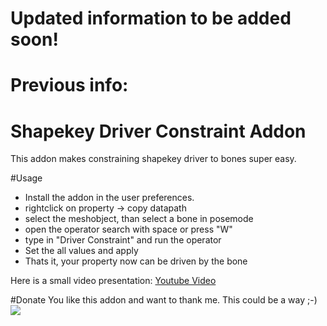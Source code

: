 # Updated information to be added soon!
# Previous info:

# Shapekey Driver Constraint Addon
This addon makes constraining shapekey driver to bones super easy.

#Usage
- Install the addon in the user preferences.
- rightclick on property -> copy datapath
- select the meshobject, than select a bone in posemode
- open the operator search with space or press "W"
- type in "Driver Constraint" and run the operator
- Set the all values and apply
- Thats it, your property now can be driven by the bone

Here is a small video presentation:
[Youtube Video](https://youtu.be/OV0gcfXQgAQ)


#Donate
You like this addon and want to thank me. This could be a way ;-)
[![](https://www.paypalobjects.com/en_US/i/btn/btn_donateCC_LG.gif)](https://www.paypal.com/cgi-bin/webscr?cmd=_s-xclick&hosted_button_id=H5ER72A5EUMYY)
